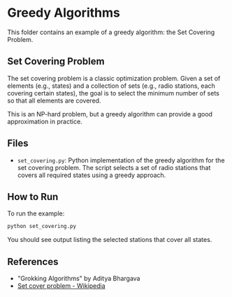# Greedy Algorithms

This folder contains an example of a greedy algorithm: the Set Covering Problem.

## Set Covering Problem

The set covering problem is a classic optimization problem. Given a set of elements (e.g., states) and a collection of sets (e.g., radio stations, each covering certain states), the goal is to select the minimum number of sets so that all elements are covered.

This is an NP-hard problem, but a greedy algorithm can provide a good approximation in practice.

## Files

- `set_covering.py`: Python implementation of the greedy algorithm for the set covering problem. The script selects a set of radio stations that covers all required states using a greedy approach.

## How to Run

To run the example:

```bash
python set_covering.py
```

You should see output listing the selected stations that cover all states.

## References
- "Grokking Algorithms" by Aditya Bhargava
- [Set cover problem - Wikipedia](https://en.wikipedia.org/wiki/Set_cover_problem) 